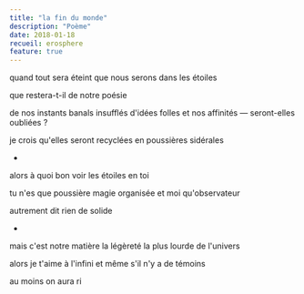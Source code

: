 ```yaml
---
title: "la fin du monde"
description: "Poème"
date: 2018-01-18
recueil: erosphere
feature: true
---
```


quand tout sera éteint
que nous serons dans les étoiles

que restera-t-il de notre poésie

de nos instants banals insufflés d'idées folles
et nos affinités — seront-elles oubliées ?

je crois qu'elles seront recyclées en poussières sidérales

*

alors à quoi bon voir les étoiles en toi

tu n'es que poussière magie organisée
et moi qu'observateur

autrement dit rien
de solide

*

mais c'est notre matière la légèreté
la plus lourde de l'univers

alors je t'aime à l'infini
et même s'il n'y a de témoins

au moins on aura ri
